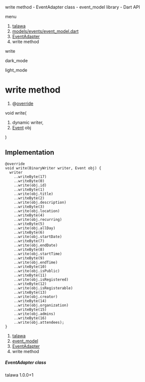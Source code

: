 




write method - EventAdapter class - event\_model library - Dart API







menu

1. [talawa](../../index.html)
2. [models/events/event\_model.dart](../../file-___home_harshil_Desktop_open-source_palisadoes_talawa_lib_models_events_event_model/)
3. [EventAdapter](../../file-___home_harshil_Desktop_open-source_palisadoes_talawa_lib_models_events_event_model/EventAdapter-class.html)
4. write method

write


dark\_mode

light\_mode




# write method


1. @[override](https://api.flutter.dev/flutter/dart-core/override-constant.html)

void
write(

1. dynamic writer,
2. [Event](../../file-___home_harshil_Desktop_open-source_palisadoes_talawa_lib_models_events_event_model/Event-class.html) obj

)

## Implementation

```
@override
void write(BinaryWriter writer, Event obj) {
  writer
    ..writeByte(17)
    ..writeByte(0)
    ..write(obj.id)
    ..writeByte(1)
    ..write(obj.title)
    ..writeByte(2)
    ..write(obj.description)
    ..writeByte(3)
    ..write(obj.location)
    ..writeByte(4)
    ..write(obj.recurring)
    ..writeByte(5)
    ..write(obj.allDay)
    ..writeByte(6)
    ..write(obj.startDate)
    ..writeByte(7)
    ..write(obj.endDate)
    ..writeByte(8)
    ..write(obj.startTime)
    ..writeByte(9)
    ..write(obj.endTime)
    ..writeByte(10)
    ..write(obj.isPublic)
    ..writeByte(11)
    ..write(obj.isRegistered)
    ..writeByte(12)
    ..write(obj.isRegisterable)
    ..writeByte(13)
    ..write(obj.creator)
    ..writeByte(14)
    ..write(obj.organization)
    ..writeByte(15)
    ..write(obj.admins)
    ..writeByte(16)
    ..write(obj.attendees);
}
```

 


1. [talawa](../../index.html)
2. [event\_model](../../file-___home_harshil_Desktop_open-source_palisadoes_talawa_lib_models_events_event_model/)
3. [EventAdapter](../../file-___home_harshil_Desktop_open-source_palisadoes_talawa_lib_models_events_event_model/EventAdapter-class.html)
4. write method

##### EventAdapter class





talawa
1.0.0+1






